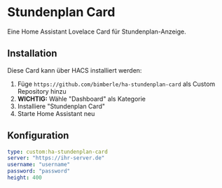 # Stundenplan Card

Eine Home Assistant Lovelace Card für Stundenplan-Anzeige.

## Installation

Diese Card kann über HACS installiert werden:

1. Füge `https://github.com/bimberle/ha-stundenplan-card` als Custom Repository hinzu
2. **WICHTIG:** Wähle "Dashboard" als Kategorie
3. Installiere "Stundenplan Card"
4. Starte Home Assistant neu

## Konfiguration

```yaml
type: custom:ha-stundenplan-card
server: "https://ihr-server.de"
username: "username"
password: "password"
height: 400
```
